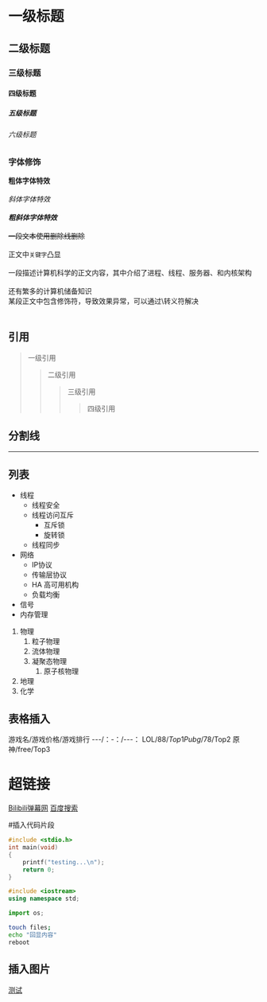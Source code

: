 # 一级标题
## 二级标题
### 三级标题
#### 四级标题
##### 五级标题
###### 六级标题

### 字体修饰

**粗体字体特效**<br><br>
*斜体字体特效*<br><br>
***粗斜体字体特效***<br><br>
~~一段文本使用删除线删除~~<br><br>
正文中`关键字`凸显<br><br>
一段描述计算机科学的正文内容，其中介绍了进程、线程、服务器、和内核架构<br><br>
还有繁多的计算机储备知识<br>
某段正文中包含修饰符，导致效果异常，可以通过\转义符解决<br><br>

## 引用

> 一级引用
>> 二级引用
>>> 三级引用
>>>> 四级引用

## 分割线

*****

## 列表

* 线程
  * 线程安全
  * 线程访问互斥
    * 互斥锁
    * 旋转锁
  * 线程同步
* 网络
  * IP协议
  * 传输层协议
  * HA 高可用机构
  * 负载均衡
* 信号
* 内存管理

1. 物理
   1. 粒子物理
   2. 流体物理
   3. 凝聚态物理
      1. 原子核物理
2. 地理
3. 化学

## 表格插入

游戏名/游戏价格/游戏排行
---/：-：/---：
LOL/88$/Top1
Pubg/78$/Top2
原神/free/Top3

# 超链接

[Bilibili弹幕网](https://www.bilibili.com "点击进入B站")
[百度搜索](https://www.baidu.com "点击进入")

#插入代码片段

```c
#include <stdio.h>
int main(void)
{
	printf("testing...\n");
	return 0;
}

```
```cpp
#include <iostream>
using namespace std;
```
```python
import os;
```

```bash
touch files;
echo "回显内容"
reboot
```

## 插入图片
[测试](C://Users//sssyy//Desktop//10070000.png)






